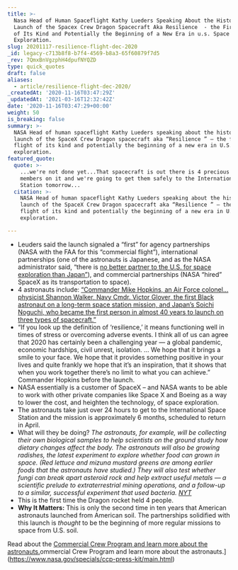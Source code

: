 ```yaml
---
title: >-
  Nasa Head of Human Spaceflight Kathy Lueders Speaking About the Historic
  Launch of the Spacex Crew Dragon Spacecraft Aka Resilience  - the First Flight
  of Its Kind and Potentially the Beginning of a New Era in u.s. Space
  Exploration.
slug: 20201117-resilience-flight-dec-2020
_id: legacy-c713b8f8-b7f4-4569-b8a3-65f60879f7d5
_rev: 7QmxBnVgzphH4dpufNYQZD
type: quick_quotes
draft: false
aliases:
  - article/resilience-flight-dec-2020/
_createdAt: '2020-11-16T03:47:29Z'
_updatedAt: '2021-03-16T12:32:42Z'
date: '2020-11-16T03:47:29+00:00'
weight: 50
is_breaking: false
summary: >-
  NASA Head of human spaceflight Kathy Lueders speaking about the historic
  launch of the SpaceX Crew Dragon spacecraft aka “Resilience ” – the first
  flight of its kind and potentially the beginning of a new era in U.S. space
  exploration.
featured_quote:
  quote: >-
    ...we're not done yet...That spacecraft is out there is 4 precious crew
    members on it and we're going to get them safely to the International Space
    Station tomorrow...
  citation: >-
    NASA Head of human spaceflight Kathy Lueders speaking about the historic
    launch of the SpaceX Crew Dragon spacecraft aka “Resilience ” – the first
    flight of its kind and potentially the beginning of a new era in U.S. space
    exploration.

---
```

* Leuders said the launch signaled a “first” for agency partnerships (NASA with the FAA for this “commercial flight”), international partnerships (one of the astronauts is Japanese, and as the NASA administrator said, “there is [no better partner to the U.S. for space exploration than Japan”](https://twitter.com/NASA/status/1328171694599458816?s=20)), and commercial partnerships (NASA “hired” SpaceX as its transportation to space).
* 4 astronauts include: [“Commander Mike Hopkins, an Air Force colonel…physicist Shannon Walker, Navy Cmdr. Victor Glover, the first Black astronaut on a long-term space station mission, and Japan’s Soichi Noguchi, who became the first person in almost 40 years to launch on three types of spacecraft.”](https://www.usatoday.com/story/news/nation/2020/11/15/spacex-resilience-launch-time-scheduled-sunday-pending-weather/6304211002/)
* “If you look up the definition of ‘resilience,’ it means functioning well in times of stress or overcoming adverse events. I think all of us can agree that 2020 has certainly been a challenging year — a global pandemic, economic hardships, civil unrest, isolation. … We hope that it brings a smile to your face. We hope that it provides something positive in your lives and quite frankly we hope that it’s an inspiration, that it shows that when you work together there’s no limit to what you can achieve.” Commander Hopkins before the launch.
* NASA essentially is a customer of SpaceX – and NASA wants to be able to work with other private companies like Space X and Boeing as a way to lower the cost, and heighten the technology, of space exploration.
* The astronauts take just over 24 hours to get to the International Space Station and the mission is approximately 6 months, scheduled to return in April.
* What will they be doing? _The astronauts, for example, will be collecting their own biological samples to help scientists on the ground study how dietary changes affect the body. The astronauts will also be growing radishes, the latest experiment to explore whether food can grown in space. (Red lettuce and mizuna mustard greens are among earlier foods that the astronauts have studied.) They will also test whether fungi can break apart asteroid rock and help extract useful metals — a scientific prelude to extraterrestrial mining operations, and a follow-up to a similar, successful experiment that used bacteria. [NYT](https://www.nytimes.com/2020/11/15/science/spacex-nasa-astronauts-launch.html)_
* This is the first time the Dragon rocket held 4 people.
* **Why It Matters:** This is only the second time in ten years that American astronauts launched from American soil. The partnerships solidified with this launch is *thought* to be the beginning of more regular missions to space from U.S. soil.

Read about the [Commercial Crew Program and learn more about the astronauts.](https://www.nasa.gov/specials/ccp-press-kit/main.html)ommercial Crew Program and learn more about the astronauts.](https://www.nasa.gov/specials/ccp-press-kit/main.html)